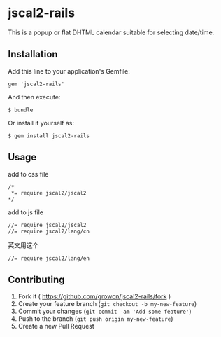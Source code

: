 # jscal2-rails

This is a popup or flat DHTML calendar suitable for selecting date/time.

## Installation

Add this line to your application's Gemfile:

    gem 'jscal2-rails'

And then execute:

    $ bundle

Or install it yourself as:

    $ gem install jscal2-rails

## Usage

add to css file
```
/*
 *= require jscal2/jscal2
*/
```

add to js file
```
//= require jscal2/jscal2
//= require jscal2/lang/cn

```

英文用这个
```
//= require jscal2/lang/en 

```

## Contributing

1. Fork it ( https://github.com/growcn/jscal2-rails/fork )
2. Create your feature branch (`git checkout -b my-new-feature`)
3. Commit your changes (`git commit -am 'Add some feature'`)
4. Push to the branch (`git push origin my-new-feature`)
5. Create a new Pull Request
